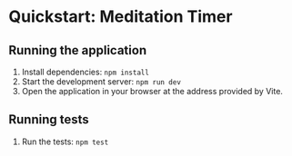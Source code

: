 # Quickstart: Meditation Timer

## Running the application
1. Install dependencies: `npm install`
2. Start the development server: `npm run dev`
3. Open the application in your browser at the address provided by Vite.

## Running tests
1. Run the tests: `npm test`
